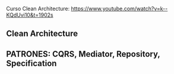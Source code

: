 Curso Clean Architecture: https://www.youtube.com/watch?v=k--KQdUvi10&t=1902s
## Clean Architecture
## PATRONES: CQRS, Mediator, Repository, Specification
